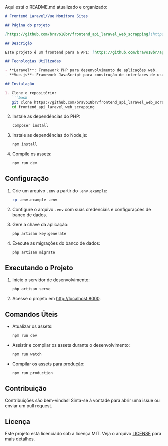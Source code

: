 Aqui está o README.md atualizado e organizado:

```markdown
# Frontend Laravel/Vue Monitora Sites

## Página do projeto

[https://github.com/bravo18br/frontend_api_laravel_web_scrapping](https://github.com/bravo18br/frontend_api_laravel_web_scrapping)

## Descrição

Este projeto é um frontend para a API: [https://github.com/bravo18br/api_laravel_web_scrapping](https://github.com/bravo18br/api_laravel_web_scrapping). Utiliza as tecnologias Laravel e Vue para fornecer uma interface interativa e responsiva para monitoramento de sites.

## Tecnologias Utilizadas

- **Laravel**: Framework PHP para desenvolvimento de aplicações web.
- **Vue.js**: Framework JavaScript para construção de interfaces de usuário.

## Instalação

1. Clone o repositório:
   ```bash
   git clone https://github.com/bravo18br/frontend_api_laravel_web_scrapping.git
   cd frontend_api_laravel_web_scrapping
   ```

2. Instale as dependências do PHP:
   ```bash
   composer install
   ```

3. Instale as dependências do Node.js:
   ```bash
   npm install
   ```

4. Compile os assets:
   ```bash
   npm run dev
   ```

## Configuração

1. Crie um arquivo `.env` a partir do `.env.example`:
   ```bash
   cp .env.example .env
   ```

2. Configure o arquivo `.env` com suas credenciais e configurações de banco de dados.

3. Gere a chave da aplicação:
   ```bash
   php artisan key:generate
   ```

4. Execute as migrações do banco de dados:
   ```bash
   php artisan migrate
   ```

## Executando o Projeto

1. Inicie o servidor de desenvolvimento:
   ```bash
   php artisan serve
   ```

2. Acesse o projeto em [http://localhost:8000](http://localhost:8000).

## Comandos Úteis

- Atualizar os assets:
  ```bash
  npm run dev
  ```

- Assistir e compilar os assets durante o desenvolvimento:
  ```bash
  npm run watch
  ```

- Compilar os assets para produção:
  ```bash
  npm run production
  ```

## Contribuição

Contribuições são bem-vindas! Sinta-se à vontade para abrir uma issue ou enviar um pull request.

## Licença

Este projeto está licenciado sob a licença MIT. Veja o arquivo [LICENSE](LICENSE) para mais detalhes.
```
